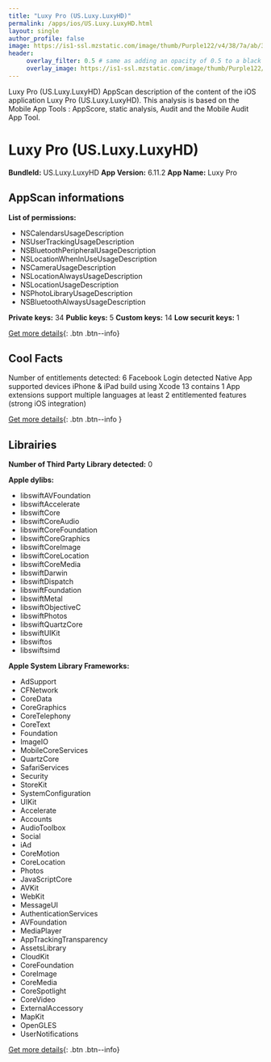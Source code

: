 ```yaml
---
title: "Luxy Pro (US.Luxy.LuxyHD)"
permalink: /apps/ios/US.Luxy.LuxyHD.html
layout: single
author_profile: false
image: https://is1-ssl.mzstatic.com/image/thumb/Purple122/v4/38/7a/ab/387aaba3-48b0-df29-0177-97fb97fddc96/AppIcon_LuxyPro-0-0-1x_U007emarketing-0-0-0-7-0-0-sRGB-0-0-0-GLES2_U002c0-512MB-85-220-0-0.png/512x512bb.jpg
header: 
     overlay_filter: 0.5 # same as adding an opacity of 0.5 to a black background
     overlay_image: https://is1-ssl.mzstatic.com/image/thumb/Purple122/v4/38/7a/ab/387aaba3-48b0-df29-0177-97fb97fddc96/AppIcon_LuxyPro-0-0-1x_U007emarketing-0-0-0-7-0-0-sRGB-0-0-0-GLES2_U002c0-512MB-85-220-0-0.png/512x512bb.jpg
---
```

Luxy Pro (US.Luxy.LuxyHD) AppScan description of the content of the iOS application Luxy Pro (US.Luxy.LuxyHD). This analysis is based on the Mobile App Tools : AppScore, static analysis, Audit and the Mobile Audit App Tool.

# Luxy Pro (US.Luxy.LuxyHD)

**BundleId:** US.Luxy.LuxyHD
**App Version:** 6.11.2
**App Name:** Luxy Pro


## AppScan informations 

**List of permissions:** 
- NSCalendarsUsageDescription
- NSUserTrackingUsageDescription
- NSBluetoothPeripheralUsageDescription
- NSLocationWhenInUseUsageDescription
- NSCameraUsageDescription
- NSLocationAlwaysUsageDescription
- NSLocationUsageDescription
- NSPhotoLibraryUsageDescription
- NSBluetoothAlwaysUsageDescription
  
  
**Private keys:** 34
**Public keys:** 5
**Custom keys:** 14
**Low securit keys:** 1
  
[Get more details](/pricing.html){: .btn .btn--info}

## Cool Facts

Number of entitlements detected: 6
Facebook Login detected
Native App
supported devices iPhone & iPad
build using Xcode 13
contains 1 App extensions
support multiple languages
at least 2 entitlemented features (strong iOS integration)
  
[Get more details](/pricing.html){: .btn .btn--info }

## Librairies 
**Number of Third Party Library detected:** 0


**Apple dylibs:**
- libswiftAVFoundation
- libswiftAccelerate
- libswiftCore
- libswiftCoreAudio
- libswiftCoreFoundation
- libswiftCoreGraphics
- libswiftCoreImage
- libswiftCoreLocation
- libswiftCoreMedia
- libswiftDarwin
- libswiftDispatch
- libswiftFoundation
- libswiftMetal
- libswiftObjectiveC
- libswiftPhotos
- libswiftQuartzCore
- libswiftUIKit
- libswiftos
- libswiftsimd


**Apple System Library Frameworks:**
- AdSupport
- CFNetwork
- CoreData
- CoreGraphics
- CoreTelephony
- CoreText
- Foundation
- ImageIO
- MobileCoreServices
- QuartzCore
- SafariServices
- Security
- StoreKit
- SystemConfiguration
- UIKit
- Accelerate
- Accounts
- AudioToolbox
- Social
- iAd
- CoreMotion
- CoreLocation
- Photos
- JavaScriptCore
- AVKit
- WebKit
- MessageUI
- AuthenticationServices
- AVFoundation
- MediaPlayer
- AppTrackingTransparency
- AssetsLibrary
- CloudKit
- CoreFoundation
- CoreImage
- CoreMedia
- CoreSpotlight
- CoreVideo
- ExternalAccessory
- MapKit
- OpenGLES
- UserNotifications


  
[Get more details](/pricing.html){: .btn .btn--info}

